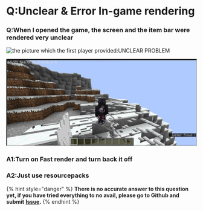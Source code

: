 # Q:Unclear & Error In-game rendering

### Q:When I opened the game, the screen and the item bar were rendered very unclear

![the picture which the first player provided:UNCLEAR PROBLEM](../.gitbook/assets/Screenshot\_2022-08-14-13-38-22-46\_d17cc25ab2657fbd260b0454040eb4aa.jpg)

![the picture which the second player provided:ERROR RENDERING](<../.gitbook/assets/image (2).png>)

### A1:Turn on Fast render and turn back it off

### A2:Just use resourcepacks

{% hint style="danger" %}
**There is no accurate answer to this question yet, if you have tried everything to no avail, please go to Github and submit** [**Issue**](https://github.com/Tungstend/HMCL-PE/issues)**.**
{% endhint %}
